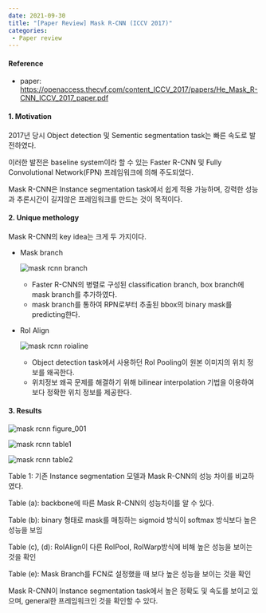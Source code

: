 ```yaml
---
date: 2021-09-30
title: "[Paper Review] Mask R-CNN (ICCV 2017)"
categories:
 - Paper review
---
```





#### Reference

+ paper: <https://openaccess.thecvf.com/content_ICCV_2017/papers/He_Mask_R-CNN_ICCV_2017_paper.pdf>





#### 1. Motivation  



2017년 당시 Object detection 및 Sementic segmentation task는 빠른 속도로 발전하였다. 

이러한 발전은 baseline system이라 할 수 있는 Faster R-CNN 및 Fully Convolutional Network(FPN) 프레임워크에 의해 주도되었다.

Mask R-CNN은 Instance segmentation task에서 쉽게 적용 가능하며, 강력한 성능과 추론시간이 길지않은 프레임워크를 만드는 것이 목적이다.





#### 2. Unique methology  

Mask R-CNN의 key idea는 크게 두 가지이다.

+ Mask branch

  ![mask rcnn branch](https://user-images.githubusercontent.com/76807432/135477070-7ee38d25-51f5-4e85-85e5-2d087f48783f.PNG)

  + Faster R-CNN의 병렬로 구성된 classification branch, box branch에 mask branch를 추가하였다. 
  + mask branch를 통하여 RPN로부터 추출된 bbox의 binary mask를 predicting한다.

+ RoI Align

  ![mask rcnn roialine](https://user-images.githubusercontent.com/76807432/135477134-74306e96-95a5-48bd-94a8-523a6badc89a.PNG)

  + Object detection task에서 사용하던 RoI Pooling이 원본 이미지의 위치 정보를 왜곡한다.
  + 위치정보 왜곡 문제를 해결하기 위해 bilinear interpolation 기법을 이용하여 보다 정확한 위치 정보를 제공한다.



#### 3. Results  

![mask rcnn figure_001](https://user-images.githubusercontent.com/76807432/135477205-d95d453f-d134-4467-a725-f20322f2cdff.PNG)

![mask rcnn table1](https://user-images.githubusercontent.com/76807432/135477264-131fd7b3-af49-4390-9c9a-87fffe5677d0.PNG)

![mask rcnn table2](https://user-images.githubusercontent.com/76807432/135477302-ac9af77b-f7f3-4c8a-90ca-c59b6b878e23.PNG)

Table 1: 기존 Instance segmentation 모델과 Mask R-CNN의 성능 차이를 비교하였다. 

Table (a): backbone에 따른 Mask R-CNN의 성능차이를 알 수 있다.

Table (b): binary 형태로 mask를 매칭하는 sigmoid 방식이 softmax 방식보다 높은 성능을 보임

Table (c), (d): RoIAlign이 다른 RoIPool, RoIWarp방식에 비해 높은 성능을 보이는 것을 확인

Table (e): Mask Branch를 FCN로 설정했을 때 보다 높은 성능을 보이는 것을 확인



Mask R-CNN이 Instance segmentation task에서 높은 정확도 및 속도를 보이고 있으며, general한 프레임워크인 것을 확인할 수 있다. 

